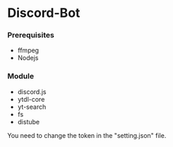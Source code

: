 # Discord-Bot

### Prerequisites
- ffmpeg
- Nodejs

### Module
- discord.js
- ytdl-core
- yt-search
- fs
- distube

You need to change the token in the "setting.json" file.
